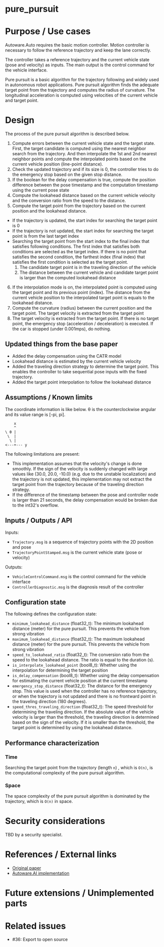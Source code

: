 pure_pursuit
=============


# Purpose / Use cases

Autoware.Auto requires the basic motion controller. Motion controller is necessary to follow the reference trajectory and keep the lane correctly.

The controller takes a reference trajectory and the current vehicle state (pose and velocity) as inputs. The main output is the control command for the vehicle interface.

Pure pursuit is a basic algorithm for the trajectory following and widely used in autonomous robot applications. Pure pursuit algorithm finds the adequate target point from the trajectory and computes the radius of curvature. The longitudinal acceleration is computed using velocities of the current vehicle and target point.


# Design

The process of the pure pursuit algorithm is described below.
1. Compute errors between the current vehicle state and the target state. First, the target candidate is computed using the nearest neighbor search from the trajectory. And then interpolate the 1st and 2nd nearest neighbor points and compute the interpolated points based on the current vehicle position (line-point distance).
2. Check the updated trajectory and if its size is 0, the controller tries to do the emergency stop based on the given stop distance.
3. If the boolean for the delay compensation is true, compute the position difference between the pose timestamp and the computation timestamp using the current pose state
4. Compute the lookahead distance based on the current vehicle velocity and the conversion ratio from the speed to the distance.
5. Compute the target point from the trajectory based on the current position and the lookahead distance.
  - If the trajectory is updated, the start index for searching the target point is 0
  - If the trajectory is not updated, the start index for searching the target point is from the last target index
  - Searching the target point from the start index to the final index that satisfies following conditions. The first index that satisfies both conditions are selected as the target index. If there is no point that satisfies the second condition, the farthest index (final index) that satisfies the first condition is selected as the target point.
    1. The candidate target point is in the traveling direction of the vehicle
    2. The distance between the current vehicle and candidate target point is larger than the computed lookahead distance
6. If the interpolation mode is on, the interpolated point is computed using the target point and its previous point (index). The distance from the current vehicle position to the interpolated target point is equals to the lookahead distance.
7. Compute the curvature (radius) between the current position and the target point. The target velocity is extracted from the target point
8. The target velocity is extracted from the target point. If there is no target point, the emergency stop (acceleration / deceleration) is executed. If the car is stopped (under 0.001mps), do nothing.

## Updated things from the base paper

- Added the delay compensation using the CATR model
- Lookahead distance is estimated by the current vehicle velocity
- Added the traveling direction strategy to determine the target point. This enables the controller to take sequential pose inputs with the fixed trajectory.
- Added the target point interpolation to follow the lookahead distance

## Assumptions / Known limits

The coordinate information is like below. θ is the counterclockwise angular and its value range is [-pi, pi].
```
    x
    ^  
\ θ |
 \  |   
  \ |
<---+--- y  
```

The following limitations are present:

- This implementation assumes that the velocity's change is done smoothly. If the sign of the velocity is suddenly changed with large values like (30.0, 20.0, -10.0) (e.g. due to the unstable localization) and the trajectory is not updated, this implementation may not extract the target point from the trajectory because of the traveling direction strategy.
- If the difference of the timestamp between the pose and controller node is larger than 21 seconds, the delay compensation would be broken due to the int32's overflow.

## Inputs / Outputs / API

Inputs:
- `Trajectory.msg` is a sequence of trajectory points with the 2D position and pose
- `TrajectoryPointStamped.msg` is the current vehicle state (pose or velocity)

Outputs:
- `VehicleControlCommand.msg` is the control command for the vehicle interface
- `ControllerDiagnostic.msg` is the diagnosis result of the controller


## Configuration state

The following defines the configuration state:
- `minimum_lookahead_distance` (float32_t): The minimum lookahead distance (meter) for the pure pursuit. This prevents the vehicle from strong vibration
- `maximum_lookahead_distance` (float32_t): The maximum lookahead distance (meter) for the pure pursuit. This prevents the vehicle from strong vibration
- `speed_to_lookahead_ratio` (float32_t): The conversion ratio from the speed to the lookahead distance. The ratio is equal to the duration (s).
- `is_interpolate_lookahead_point` (bool8_t): Whether using the interpolation for determining the target position
- `is_delay_compensation` (bool8_t): Whether using the delay compensation for estimating the current vehicle position at the current timestamp
- `emergency_stop_distance` (float32_t): The distance for the emergency stop. This value is used when the controller has no reference trajectory, or when the trajectory is not updated and there is no frontward point in the traveling direction (180 degrees).
- `speed_thres_traveling_direction` (float32_t): The speed threshold for determining the traveling direction. If the absolute value of the vehicle velocity is larger than the threshold, the traveling direction is determined based on the sign of the velocity. If it is smaller than the threshold, the target point is determined by using the lookahead distance.

## Performance characterization

### Time

Searching the target point from the trajectory (length `n`) , which is `O(n)`, is the computational complexity of the pure pursuit algorithm.

### Space

The space complexity of the pure pursuit algorithm is dominated by the trajectory, which is `O(n)` in space.

# Security considerations

TBD by a security specialist.


# References / External links

- [Original paper](https://www.ri.cmu.edu/pub_files/pub3/coulter_r_craig_1992_1/coulter_r_craig_1992_1.pdf)
- [Autoware.AI implementation](https://github.com/CPFL/Autoware/tree/master/ros/src/computing/planning/motion/packages/waypoint_follower/nodes/pure_pursuit)


# Future extensions / Unimplemented parts



# Related issues

- #36: Export to open source

